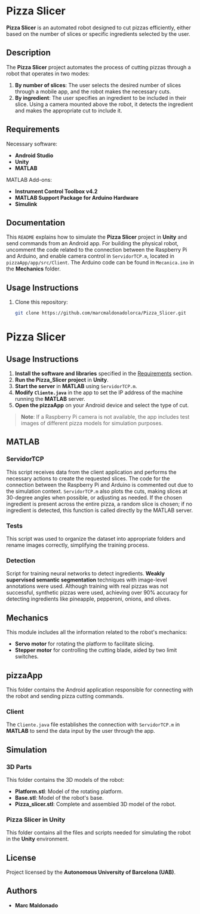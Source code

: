 # Pizza Slicer

**Pizza Slicer** is an automated robot designed to cut pizzas efficiently, either based on the number of slices or specific ingredients selected by the user.

## Description

The **Pizza Slicer** project automates the process of cutting pizzas through a robot that operates in two modes:
1. **By number of slices**: The user selects the desired number of slices through a mobile app, and the robot makes the necessary cuts.
2. **By ingredient**: The user specifies an ingredient to be included in their slice. Using a camera mounted above the robot, it detects the ingredient and makes the appropriate cut to include it.

## Requirements

Necessary software:
- **Android Studio**
- **Unity**
- **MATLAB**

MATLAB Add-ons:
- **Instrument Control Toolbox v4.2**
- **MATLAB Support Package for Arduino Hardware**
- **Simulink**

## Documentation

This `README` explains how to simulate the **Pizza Slicer** project in **Unity** and send commands from an Android app. For building the physical robot, uncomment the code related to the connection between the Raspberry Pi and Arduino, and enable camera control in `ServidorTCP.m`, located in `pizzaApp/app/src/Client`. The Arduino code can be found in `Mecanica.ino` in the **Mechanics** folder.

## Usage Instructions

1. Clone this repository:
   ```bash
   git clone https://github.com/marcmaldonadolorca/Pizza_Slicer.git
# Pizza Slicer

## Usage Instructions

1. **Install the software and libraries** specified in the [Requirements](#requirements) section.
2. **Run the Pizza_Slicer project** in **Unity**.
3. **Start the server** in **MATLAB** using `ServidorTCP.m`.
4. **Modify `Cliente.java`** in the app to set the IP address of the machine running the **MATLAB** server.
5. **Open the pizzaApp** on your Android device and select the type of cut.

> **Note**: If a Raspberry Pi camera is not available, the app includes test images of different pizza models for simulation purposes.

## MATLAB

### ServidorTCP
This script receives data from the client application and performs the necessary actions to create the requested slices. The code for the connection between the Raspberry Pi and Arduino is commented out due to the simulation context. `ServidorTCP.m` also plots the cuts, making slices at 30-degree angles when possible, or adjusting as needed. If the chosen ingredient is present across the entire pizza, a random slice is chosen; if no ingredient is detected, this function is called directly by the MATLAB server.

### Tests
This script was used to organize the dataset into appropriate folders and rename images correctly, simplifying the training process.

### Detection
Script for training neural networks to detect ingredients. **Weakly supervised semantic segmentation** techniques with image-level annotations were used. Although training with real pizzas was not successful, synthetic pizzas were used, achieving over 90% accuracy for detecting ingredients like pineapple, pepperoni, onions, and olives.

## Mechanics

This module includes all the information related to the robot's mechanics:
- **Servo motor** for rotating the platform to facilitate slicing.
- **Stepper motor** for controlling the cutting blade, aided by two limit switches.

## pizzaApp

This folder contains the Android application responsible for connecting with the robot and sending pizza cutting commands.

### Client
The `Cliente.java` file establishes the connection with `ServidorTCP.m` in **MATLAB** to send the data input by the user through the app.

## Simulation

### 3D Parts
This folder contains the 3D models of the robot:
- **Platform.stl**: Model of the rotating platform.
- **Base.stl**: Model of the robot's base.
- **Pizza_slicer.stl**: Complete and assembled 3D model of the robot.

### Pizza Slicer in Unity
This folder contains all the files and scripts needed for simulating the robot in the **Unity** environment.

## License

Project licensed by the **Autonomous University of Barcelona (UAB)**.

## Authors

- **Marc Maldonado**




